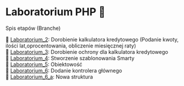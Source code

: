 ﻿# Laboratorium PHP 🙂
Spis etapów (Branche)

🌿 [Laboratorium_2](https://github.com/awakexq/Laboratorium_PHP/tree/Laboratorium_2): Dorobienie kalkulatora kredytowego (Podanie kwoty, ilości lat,oprocentowania, obliczenie  miesięcznej raty)<br>
🌿 [Laboratorium_3](https://github.com/awakexq/Laboratorium_PHP/tree/Laboratorium_3): Dorobienie ochrony dla kalkulatora kredytowego<br>
🌿 [Laboratorium_4](https://github.com/awakexq/Laboratorium_PHP/tree/Laboratorium_4): Stworzenie szablonowania Smarty<br>
🌿 [Laboratorium_5](https://github.com/awakexq/Laboratorium_PHP/tree/Laboratorium_5): Obiektowość<br>
🌿 [Laboratorium_6](https://github.com/awakexq/Laboratorium_PHP/tree/Laboratorium_6): Dodanie kontrolera głównego<br>
🌿 [Laboratorium_6_a](https://github.com/awakexq/Laboratorium_PHP/tree/Laboratorium_6_a): Nowa struktura
